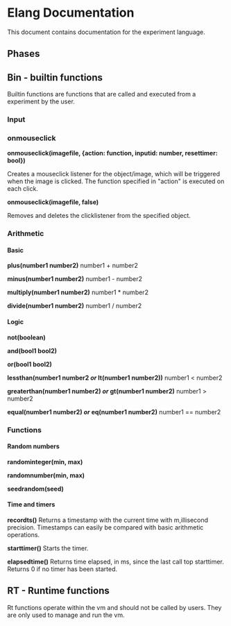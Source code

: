 # Elang Documentation

This document contains documentation for the experiment language.

## Phases



## Bin - builtin functions

Builtin functions are functions that are called and executed from a experiment by the user. 

### Input

### onmouseclick

**onmouseclick(imagefile, {action: function, inputid: number, resettimer: bool})**

Creates a mouseclick listener for the object/image, which will be triggered when the image is clicked. The function specified in "action" is executed on each click. 

**onmouseclick(imagefile, false)**

Removes and deletes the clicklistener from the specified object.

### Arithmetic

#### Basic
**plus(number1 number2)** number1 + number2

**minus(number1 number2)** number1 - number2

**multiply(number1 number2)** number1 * number2

**divide(number1 number2)** number1 / number2

#### Logic
**not(boolean)**

**and(bool1 bool2)**

**or(bool1 bool2)**

**lessthan(number1 number2 _or_ lt(number1 number2))** number1 < number2

**greaterthan(number1 number2) _or_ gt(number1 number2)** number1 > number2

**equal(number1 number2) _or_ eq(number1 number2)** number1 == number2

### Functions

#### Random numbers

**randominteger(min, max)**

**randomnumber(min, max)**

**seedrandom(seed)**

#### Time and timers

**recordts()**
Returns a timestamp with the current time with m,illisecond precision. Timestamps can easily be compared with basic arithmetic operations.  

**starttimer()**
Starts the timer.

**elapsedtime()**
Returns time elapsed, in ms, since the last call top starttimer. Returns 0 if no timer has been started. 



## RT - Runtime functions

Rt functions operate within the vm and should not be called by users. They are only used to manage and run the vm.